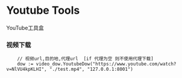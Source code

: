 Youtube Tools
===
YouTube工具盒

### 视频下载
``` 
    // 视频url,目的地,代理url  [if 代理为空 则不使用代理下载]
	dow := video_dow.YoutubeDow("https://www.youtube.com/watch?v=NlVU4kpKLHI", "./test.mp4", "127.0.0.1:8001")
```